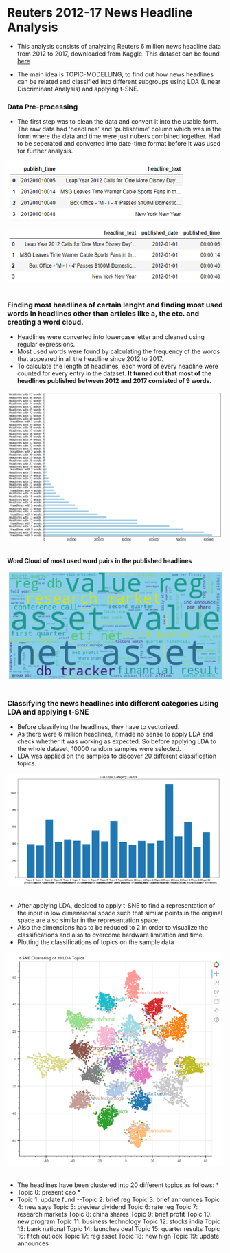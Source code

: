 # Reuters 2012-17 News Headline Analysis

* This analysis consists of analyzing Reuters 6 million news headline data from 2012 to 2017, downloaded from Kaggle. This dataset can be found [here](https://www.kaggle.com/therohk/reuters-news-wire-archive/data)

* The main idea is TOPIC-MODELLING, to find out how news headlines can be related and classified into different subgroups using LDA (Linear Discriminant Analysis) and applying t-SNE.

### Data Pre-processing

* The first step was to clean the data and convert it into the usable form. The raw data had 'headlines' and 'publishtime' column which was in the form where the data and time were just nubers combined together. Had to be seperated and converted into date-time format before it was used for further analysis.

![](images/1.png?raw=true)
<br>
<br>
![](images/2.png?raw=true)
<br>
<br>

### Finding most headlines of certain lenght and finding most used words in headlines other than articles like a, the etc. and creating a word cloud.
* Headlines were converted into lowercase letter and cleaned using regular expressions.
* Most used words were found by calculating the frequency of the words that appeared in all the headline since 2012 to 2017.
* To calculate the length of headlines, each word of every headline were counted for every entry in the dataset.
**It turned out that most of the headlines published between 2012 and 2017 consisted of 9 words.**

![](images/3.png?raw=true)
<br>
<br>

**Word Cloud of most used word pairs in the published headlines**

![](images/4.png?raw=true)
<br>
<br>

### Classifying the news headlines into different categories using LDA and applying t-SNE
* Before classifying the headlines, they have to vectorized. 
* As there were 6 million headlines, it made no sense to apply LDA and check whether it was working as expected. So before applying LDA to the whole dataset, 10000 random samples were selected. 
* LDA was applied on the samples to discover 20 different classification topics.

![](images/5.png?raw=true)
<br>
<br>

* After applying LDA, decided to apply t-SNE to find a representation of the input in low dimensional space such that similar points in the original space are also similar in the representation space.
* Also the dimensions has to be reduced to 2 in order to visualize the classifications and also to overcome hardware limitation and time.
* Plotting the classifications of topics on the sample data

![](images/6.png?raw=true)
<br>
<br>

* The headlines have been clustered into 20 different topics as follows:
  *<li>Topic 0:  present ceo
 *<li>Topic 1:  update fund
 --Topic 2:  brief reg
Topic 3:  brief announces
Topic 4:  new says
Topic 5:  preview dividend
Topic 6:  rate reg
Topic 7:  research markets
Topic 8:  china shares
Topic 9:  brief profit
Topic 10:  new program
Topic 11:  business technology
Topic 12:  stocks india
Topic 13:  bank national
Topic 14:  launches deal
Topic 15:  quarter results
Topic 16:  fitch outlook
Topic 17:  reg asset
Topic 18:  new high
Topic 19:  update announces
